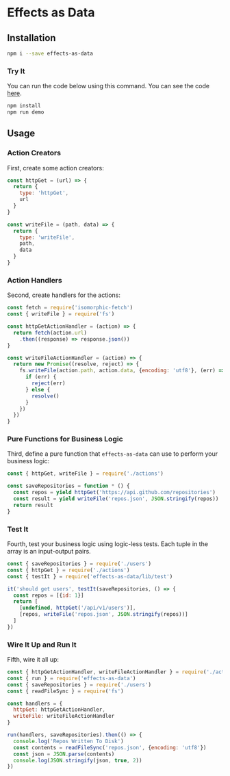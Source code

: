 # Effects as Data

## Installation
```sh
npm i --save effects-as-data
```

### Try It
You can run the code below using this command.  You can see the code [here](https://github.com/orourkedd/effects-as-data/blob/master/src/demo/repos.js).
```sh
npm install
npm run demo
```

## Usage
### Action Creators
First, create some action creators:
```js
const httpGet = (url) => {
  return {
    type: 'httpGet',
    url
  }
}

const writeFile = (path, data) => {
  return {
    type: 'writeFile',
    path,
    data
  }
}
```

### Action Handlers
Second, create handlers for the actions:
```js
const fetch = require('isomorphic-fetch')
const { writeFile } = require('fs')

const httpGetActionHandler = (action) => {
  return fetch(action.url)
    .then((response) => response.json())
}

const writeFileActionHandler = (action) => {
  return new Promise((resolve, reject) => {
    fs.writeFile(action.path, action.data, {encoding: 'utf8'}, (err) => {
      if (err) {
        reject(err)
      } else {
        resolve()
      }
    })
  })
}
```

### Pure Functions for Business Logic
Third, define a pure function that `effects-as-data` can use to perform your business logic:
```js
const { httpGet, writeFile } = require('./actions')

const saveRepositories = function * () {
  const repos = yield httpGet('https://api.github.com/repositories')
  const result = yield writeFile('repos.json', JSON.stringify(repos))
  return result
}
```

### Test It
Fourth, test your business logic using logic-less tests.  Each tuple in the array is an input-output pairs.
```js
const { saveRepositories } = require('./users')
const { httpGet } = require('./actions')
const { testIt } = require('effects-as-data/lib/test')

it('should get users', testIt(saveRepositories, () => {
  const repos = [{id: 1}]
  return [
    [undefined, httpGet('/api/v1/users')],
    [repos, writeFile('repos.json', JSON.stringify(repos))]
  ]
})
```

### Wire It Up and Run It
Fifth, wire it all up:
```js
const { httpGetActionHandler, writeFileActionHandler } = require('./action-handlers')
const { run } = require('effects-as-data')
const { saveRepositories } = require('./users')
const { readFileSync } = require('fs')

const handlers = {
  httpGet: httpGetActionHandler,
  writeFile: writeFileActionHandler
}

run(handlers, saveRepositories).then(() => {
  console.log('Repos Written To Disk')
  const contents = readFileSync('repos.json', {encoding: 'utf8'})
  const json = JSON.parse(contents)
  console.log(JSON.stringify(json, true, 2))
})
```
